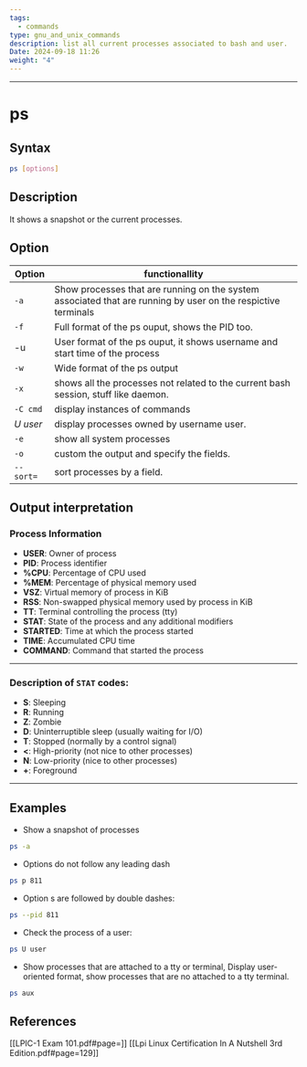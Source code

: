 ```yaml
---
tags:
  - commands
type: gnu_and_unix_commands
description: list all current processes associated to bash and user.
Date: 2024-09-18 11:26
weight: "4"
---
```


___
# ps

## Syntax
```bash
ps [options]
```

## Description
It shows a snapshot or the current processes.

## Option

| Option    | functionallity                                                                                                |
| --------- | ------------------------------------------------------------------------------------------------------------- |
| `-a`      | Show processes that are running on the system associated that are running by user on the respictive terminals |
| `-f`      | Full format of the ps ouput, shows the PID too.                                                               |
| -u        | User format of the ps ouput, it shows username and start time of the process                                  |
| `-w`      | Wide format of the ps output                                                                                  |
| `-x`      | shows all the processes not related to the current bash session, stuff like daemon.                           |
| `-C cmd`  | display instances of commands                                                                                 |
| _U user_  | display processes owned by username user.                                                                     |
| `-e`      | show all system processes                                                                                     |
| `-o`      | custom the output and specify the fields.                                                                     |
| `--sort=` | sort processes by a field.                                                                                    |
## Output interpretation

### Process Information

- **USER**: Owner of process
- **PID**: Process identifier
- **%CPU**: Percentage of CPU used
- **%MEM**: Percentage of physical memory used
- **VSZ**: Virtual memory of process in KiB
- **RSS**: Non-swapped physical memory used by process in KiB
- **TT**: Terminal controlling the process (tty)
- **STAT**: State of the process and any additional modifiers
- **STARTED**: Time at which the process started
- **TIME**: Accumulated CPU time
- **COMMAND**: Command that started the process

---
### Description of `STAT` codes:

- **S**: Sleeping
- **R**: Running
- **Z**: Zombie
- **D**: Uninterruptible sleep (usually waiting for I/O)
- **T**: Stopped (normally by a control signal)
- **<**: High-priority (not nice to other processes)
- **N**: Low-priority (nice to other processes)
- **+**: Foreground​

___

## Examples
- Show a snapshot of processes
```bash
ps -a
```
- Options do not follow any leading dash
```bash
ps p 811
```
- Option s are followed by double dashes:
```bash
ps --pid 811
```
- Check the process of a user:
```bash
ps U user
```
- Show processes that are attached to a tty or terminal, Display user-oriented format, show processes that are no attached to a tty terminal.
```bash
ps aux
```

## References
[[LPIC-1 Exam 101.pdf#page=]]
[[Lpi Linux Certification In A Nutshell 3rd Edition.pdf#page=129]]